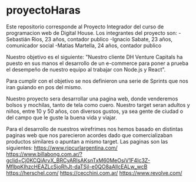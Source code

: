 # proyectoHaras


Este repositorio corresponde al Proyecto Integrador del curso de programacion web de Digital House. Los integrantes del proyecto son: 
-Sebastián Rios, 23 años, contador publico
-Ignacio Sabate, 23 años, comunicador social
-Matias Martella, 24 años, contador publico

Nuestro objetivo es el siguiente: "Nuestro cliente DH Venture Capitals ha puesto en sus manos el desarrollo de un e-commerce para poner a prueba el desempeño de nuestro equipo al trabajar con Node.js y React".

Para cumplir con el objetivo se nos definieron una serie de Sprints que nos iran guiando en pos del mismo.

Nuestro proyecto sera desarrollar una pagina web, donde venderemos bolsos y mochilas, tanto de tela como cuero. Nuestro target seran adultos y niños, entre 10 y 50 años, con diversos gustos, ya sea gente de ciudad o del campo que le guste la buena vida y viajar.

Para el desarrollo de nuestros wirefrimes nos hemos basado en distintas paginas web que nos parecieron acordes dado que comercializaban productos similares o apuntan a mismo target.
Las paginas son las siguientes:
https://www.ripcurlargentina.com/
https://www.billabong.com.ar/?gclid=Cj0KCQiArvX_BRCyARIsAKsnTxM60MeOsiV1F4Ic3Z-MflbpKIhzcHEAZLcSjoRhJt-daTSjl-e0QO8aAllcEALw_wcB
https://herschel.com/
https://cecchini.com.ar/
https://www.revolve.com/
